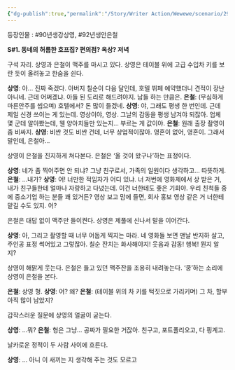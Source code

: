 ```yaml
---
{"dg-publish":true,"permalink":"/Story/Writer Action/Wewewe/scenario/29. 재능 기부해야할 곳이 따로 있지/"}
---
```


등장인물 : #90년생강상영, #92년생안은철

**S#1. 동네의 허름한 호프집? 편의점? 옥상? 저녁**

구석 자리. 상영과 은철이 맥주를 마시고 있다.
상영은 테이블 위에 고급 수입차 키를 보란 듯이 올려놓고 한숨을 쉰다.

**상영**: 아... 진짜 죽겠다. 아버지 칠순이 다음 달인데, 호텔 뷔페 예약했더니 견적이 장난 아니네. 근데 어쩌겠냐. 아들 된 도리로 해드려야지. 남들 하는 만큼은.
**은철**: (무심하게 마른안주를 씹으며) 호텔에서? 돈 많이 들겠네.
**상영**: 야, 그래도 평생 한 번인데. 근데 제일 신경 쓰이는 게 있는데. 영상이야, 영상. 그날의 감동을 평생 남겨야 되잖아. 업체 몇 군데 알아봤는데, 웬 양아치들만 있는지... 부르는 게 값이야.
**은철**: 원래 출장 촬영이 좀 비싸지.
**상영**: 비싼 것도 비싼 건데, 너무 상업적이잖아. 영혼이 없어, 영혼이. 그래서 말인데, 은철아...

상영이 은철을 진지하게 쳐다본다. 은철은 ‘올 것이 왔구나’하는 표정이다.

**상영**: 네가 좀 찍어주면 안 되냐? 그냥 친구로서, 가족의 일원이다 생각하고... 따뜻하게.
**은철**: ...내가?
**상영**: 어! 너만한 적임자가 어디 있냐. 너 저번에 영화제에서 상 받은 거, 내가 친구들한테 얼마나 자랑하고 다녔는데. 이건 너한테도 좋은 기회야. 우리 친척들 중에 중소기업 하는 분들 꽤 있거든? 영상 보고 맘에 들면, 회사 홍보 영상 같은 거 너한테 맡길 수도 있지. 어?

은철은 대답 없이 맥주만 들이켠다. 상영은 제풀에 신나서 말을 이어간다.

**상영**: 아, 그리고 촬영할 때 너무 어둡게 찍지는 마라. 네 영화들 보면 맨날 반지하 살고, 주인공 표정 썩어있고 그렇잖아. 칠순 잔치는 화사해야지! 웃음과 감동! 행복! 뭔지 알지?

상영이 해맑게 웃는다. 은철은 들고 있던 맥주잔을 조용히 내려놓는다.
‘쿵’하는 소리에 상영이 은철을 본다.

**은철**: 상영 형.
**상영**: 어? 왜?
**은철**: (테이블 위의 차 키를 턱짓으로 가리키며) 그 차, 할부 아직 많이 남았지?

갑작스러운 질문에 상영의 얼굴이 굳는다.

**상영**: ...뭐?
**은철**: 형은 그냥... 공짜가 필요한 거잖아. 친구고, 포트폴리오고, 다 핑계고.

날카로운 정적이 두 사람 사이에 흐른다.

**상영**: ... 아니 이 새끼는 지 생각해 주는 것도 모르고